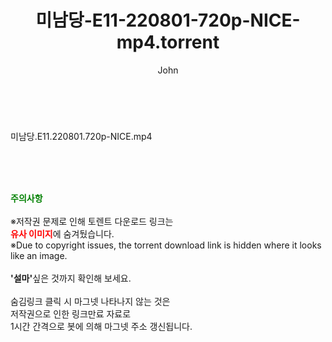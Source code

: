 ﻿---
layout: post
title:  "미남당-E11-220801-720p-NICE-mp4.torrent"
author: John
categories: [ 드라마 ]
tags: [  ]
image:  
description: "미남당-E11-220801-720p-NICE-mp4 torrent 정보 공유"
toc: true
toc_sticky: true
---

<br>
<div class="view-img">
<a class="view_image" href="https://torrentmobile60.com/bbs/view_image.php?fn=%2Fdata%2Ffile%2Fdrama%2F3659260999_bn2ZcU4z_6d9474564ee72ec92e94480ecd1cc2d90a949327.jpg" target="_blank"><img alt="" class="img-tag" content="https://torrentmobile60.com/data/file/drama/3659260999_bn2ZcU4z_6d9474564ee72ec92e94480ecd1cc2d90a949327.jpg" itemprop="image" src="https://torrentmobile60.com/data/file/drama/3659260999_bn2ZcU4z_6d9474564ee72ec92e94480ecd1cc2d90a949327.jpg"/></a></div><div class="view-content" itemprop="description">
<p>미남당.E11.220801.720p-NICE.mp4<br/></p> </div>
    
<br><br><br>
<p data-ke-size="size16"><b><span style="color: green;">주의사항</span></b><br /><br />※저작권 문제로 인해 토렌트 다운로드 링크는<br /><b><span style="color: red;">유사 이미지</span></b>에 숨겨뒀습니다.<br />※Due to copyright issues, the torrent download link is hidden where it looks like an image.<br /><br /><b>'설마'</b>싶은 것까지 확인해 보세요.<br /><br />숨김링크 클릭 시 마그넷 나타나지 않는 것은<br />저작권으로 인한 링크만료 자료로<br />1시간 간격으로 봇에 의해 마그넷 주소 갱신됩니다.</p>
